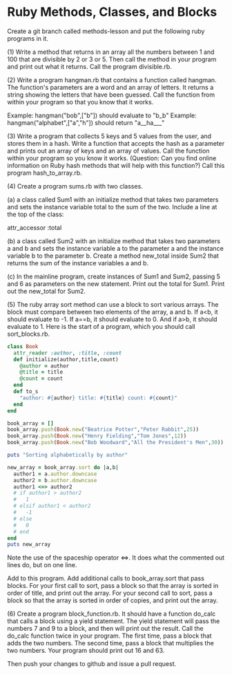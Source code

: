 # Ruby Methods, Classes, and Blocks

Create a git branch called methods-lesson and put the following ruby programs in it.

(1) Write a method that returns in an array all the numbers between 1 and 100 that are divisible by 2 or 3 or 5. Then call the method in your program and print out what it returns.  Call the program divisible.rb.

(2) Write a program hangman.rb that contains a function called hangman.  The function's parameters are a word and an array of letters.  It returns a string showing the letters that have been guessed.  Call the function from within your program so that you know that it works.

Example: hangman("bob",["b"]) should evaluate to "b_b"
Example: hangman("alphabet",["a","h"]) should return "a__ha___"

(3) Write a program that collects 5 keys and 5 values from the user, and stores them in a hash.  Write a function that accepts the hash as a parameter and prints out an array of keys and an array of values.  Call the function within your program so you know it works. (Question: Can you find online information on Ruby hash methods that will help with this function?)  Call this program hash_to_array.rb.

(4) Create a program sums.rb with two classes.

(a) a class called Sum1 with an initialize method that takes two parameters and sets the instance variable total to the sum of the two.  Include a line at the top of the class:

attr_accessor :total

(b) a class called Sum2 with an initialize method that takes two parameters a and b and sets the instance variable a to the parameter a and the instance variable b to the parameter b. Create a method new_total inside Sum2 that returns the sum of the instance variables a and b.

(c) In the mainline program, create instances of Sum1 and Sum2, passing 5 and 6 as parameters on the new statement.  Print out the total for Sum1.  Print out the new_total for Sum2.

(5) The ruby array sort method can use a block to sort various arrays.  The block
must compare between two elements of the array, a and b.  If a<b, it should evaluate to
-1.  If a==b, it should evaluate to 0.  And if a>b, it should evaluate to 1. Here is the
start of a program, which you should call sort_blocks.rb.

```ruby
class Book
  attr_reader :author, :title, :count
  def initialize(author,title,count)
    @author = author
    @title = title
    @count = count
  end
  def to_s
    "author: #{author} title: #{title} count: #{count}"
  end
end

book_array = []
book_array.push(Book.new("Beatrice Potter","Peter Rabbit",25))
book_array.push(Book.new("Henry Fielding","Tom Jones",12))
book_array.push(Book.new("Bob Woodward","All the President's Men",30))

puts "Sorting alphabetically by author"

new_array = book_array.sort do |a,b|
  author1 = a.author.downcase
  author2 = b.author.downcase
  author1 <=> author2
  # if author1 > author2
  #   1
  # elsif author1 < author2
  #   -1
  # else
  #   0
  # end
end
puts new_array
```

Note the use of the spaceship operator <=>.  It does what the commented out
lines do, but on one line.

Add to this program. Add additional calls to book_array.sort that pass blocks.  For your first
call to sort, pass a block so that the array is sorted in order of title,
and print out the array.  For your second call to sort, pass a block so that
the array is sorted in order of copies, and print out the array.

(6) Create a program block_function.rb.  It should have a function do_calc that calls a
block using a yield statement.  The yield statement will pass the numbers 7 and
9 to a block, and then will print out the result.  Call the do_calc function twice in your program. The first time, pass a block that adds the two numbers. The second time,
pass a block that multiplies the two numbers.  Your program should print out 16 and 63.   

Then push your changes to github and issue a pull request.
